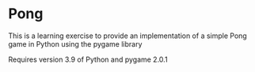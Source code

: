 # Pong
This is a learning exercise to provide an implementation of a simple Pong game in Python using the pygame library

Requires version 3.9 of Python and pygame 2.0.1
